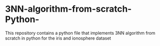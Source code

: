 # 3NN-algorithm-from-scratch-Python-
This repository contains a python file that implements 3NN algorithm from scratch in python for the iris and ionosphere dataset
